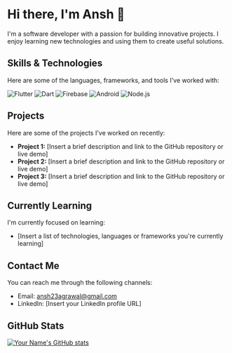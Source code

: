 # Hi there, I'm Ansh 👋

I'm a software developer with a passion for building innovative projects. I enjoy learning new technologies and using them to create useful solutions.

## Skills & Technologies

Here are some of the languages, frameworks, and tools I've worked with:

![Flutter](https://img.shields.io/badge/-Flutter-02569B?style=flat-square&logo=flutter&logoColor=white&logoWidth=20&logoHeight=20)
![Dart](https://img.shields.io/badge/-Dart-2AB7CA?style=flat-square&logo=dart&logoColor=white&logoWidth=20&logoHeight=20)
![Firebase](https://img.shields.io/badge/-Firebase-FFCA28?style=flat-square&logo=firebase&logoColor=black&logoWidth=20&logoHeight=20)
![Android](https://img.shields.io/badge/-Android-3DDC84?style=flat-square&logo=android&logoColor=white&logoWidth=20&logoHeight=20)
![Node.js](https://img.shields.io/badge/-Node.js-339933?style=flat-square&logo=node.js&logoColor=white&logoWidth=20&logoHeight=20)

## Projects

Here are some of the projects I've worked on recently:

- **Project 1:** [Insert a brief description and link to the GitHub repository or live demo]
- **Project 2:** [Insert a brief description and link to the GitHub repository or live demo]
- **Project 3:** [Insert a brief description and link to the GitHub repository or live demo]

## Currently Learning

I'm currently focused on learning:

- [Insert a list of technologies, languages or frameworks you're currently learning]

## Contact Me

You can reach me through the following channels:

- Email: ansh23agrawal@gmail.com
- LinkedIn: [Insert your LinkedIn profile URL]

## GitHub Stats

[![Your Name's GitHub stats](https://github-readme-stats.vercel.app/api?username=ch1nru5t&show_icons=true)](https://github.com/ch1nru5t/)
